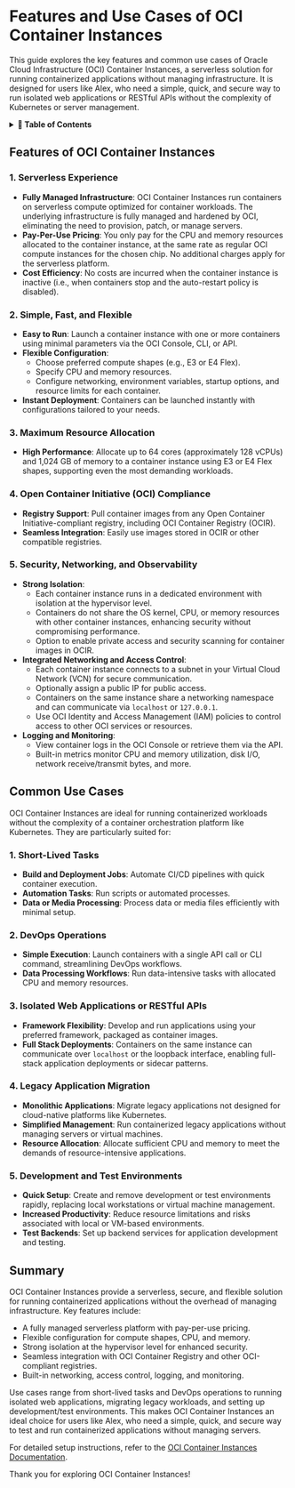 # **Features and Use Cases of OCI Container Instances**

This guide explores the key features and common use cases of Oracle Cloud Infrastructure (OCI) Container Instances, a serverless solution for running containerized applications without managing infrastructure. It is designed for users like Alex, who need a simple, quick, and secure way to run isolated web applications or RESTful APIs without the complexity of Kubernetes or server management.

<details>
<summary><strong>📑 Table of Contents</strong></summary>

- [**Features and Use Cases of OCI Container Instances**](#features-and-use-cases-of-oci-container-instances)
  - [Features of OCI Container Instances](#features-of-oci-container-instances)
    - [1. Serverless Experience](#1-serverless-experience)
    - [2. Simple, Fast, and Flexible](#2-simple-fast-and-flexible)
    - [3. Maximum Resource Allocation](#3-maximum-resource-allocation)
    - [4. Open Container Initiative (OCI) Compliance](#4-open-container-initiative-oci-compliance)
    - [5. Security, Networking, and Observability](#5-security-networking-and-observability)
  - [Common Use Cases](#common-use-cases)
    - [1. Short-Lived Tasks](#1-short-lived-tasks)
    - [2. DevOps Operations](#2-devops-operations)
    - [3. Isolated Web Applications or RESTful APIs](#3-isolated-web-applications-or-restful-apis)
    - [4. Legacy Application Migration](#4-legacy-application-migration)
    - [5. Development and Test Environments](#5-development-and-test-environments)
  - [Summary](#summary)

</details>

## Features of OCI Container Instances

### 1. Serverless Experience
- **Fully Managed Infrastructure**: OCI Container Instances run containers on serverless compute optimized for container workloads. The underlying infrastructure is fully managed and hardened by OCI, eliminating the need to provision, patch, or manage servers.
- **Pay-Per-Use Pricing**: You only pay for the CPU and memory resources allocated to the container instance, at the same rate as regular OCI compute instances for the chosen chip. No additional charges apply for the serverless platform.
- **Cost Efficiency**: No costs are incurred when the container instance is inactive (i.e., when containers stop and the auto-restart policy is disabled).

### 2. Simple, Fast, and Flexible
- **Easy to Run**: Launch a container instance with one or more containers using minimal parameters via the OCI Console, CLI, or API.
- **Flexible Configuration**:
  - Choose preferred compute shapes (e.g., E3 or E4 Flex).
  - Specify CPU and memory resources.
  - Configure networking, environment variables, startup options, and resource limits for each container.
- **Instant Deployment**: Containers can be launched instantly with configurations tailored to your needs.

### 3. Maximum Resource Allocation
- **High Performance**: Allocate up to 64 cores (approximately 128 vCPUs) and 1,024 GB of memory to a container instance using E3 or E4 Flex shapes, supporting even the most demanding workloads.

### 4. Open Container Initiative (OCI) Compliance
- **Registry Support**: Pull container images from any Open Container Initiative-compliant registry, including OCI Container Registry (OCIR).
- **Seamless Integration**: Easily use images stored in OCIR or other compatible registries.

### 5. Security, Networking, and Observability
- **Strong Isolation**:
  - Each container instance runs in a dedicated environment with isolation at the hypervisor level.
  - Containers do not share the OS kernel, CPU, or memory resources with other container instances, enhancing security without compromising performance.
  - Option to enable private access and security scanning for container images in OCIR.
- **Integrated Networking and Access Control**:
  - Each container instance connects to a subnet in your Virtual Cloud Network (VCN) for secure communication.
  - Optionally assign a public IP for public access.
  - Containers on the same instance share a networking namespace and can communicate via `localhost` or `127.0.0.1`.
  - Use OCI Identity and Access Management (IAM) policies to control access to other OCI services or resources.
- **Logging and Monitoring**:
  - View container logs in the OCI Console or retrieve them via the API.
  - Built-in metrics monitor CPU and memory utilization, disk I/O, network receive/transmit bytes, and more.

## Common Use Cases
OCI Container Instances are ideal for running containerized workloads without the complexity of a container orchestration platform like Kubernetes. They are particularly suited for:

### 1. Short-Lived Tasks
- **Build and Deployment Jobs**: Automate CI/CD pipelines with quick container execution.
- **Automation Tasks**: Run scripts or automated processes.
- **Data or Media Processing**: Process data or media files efficiently with minimal setup.

### 2. DevOps Operations
- **Simple Execution**: Launch containers with a single API call or CLI command, streamlining DevOps workflows.
- **Data Processing Workflows**: Run data-intensive tasks with allocated CPU and memory resources.

### 3. Isolated Web Applications or RESTful APIs
- **Framework Flexibility**: Develop and run applications using your preferred framework, packaged as container images.
- **Full Stack Deployments**: Containers on the same instance can communicate over `localhost` or the loopback interface, enabling full-stack application deployments or sidecar patterns.

### 4. Legacy Application Migration
- **Monolithic Applications**: Migrate legacy applications not designed for cloud-native platforms like Kubernetes.
- **Simplified Management**: Run containerized legacy applications without managing servers or virtual machines.
- **Resource Allocation**: Allocate sufficient CPU and memory to meet the demands of resource-intensive applications.

### 5. Development and Test Environments
- **Quick Setup**: Create and remove development or test environments rapidly, replacing local workstations or virtual machine management.
- **Increased Productivity**: Reduce resource limitations and risks associated with local or VM-based environments.
- **Test Backends**: Set up backend services for application development and testing.

## Summary
OCI Container Instances provide a serverless, secure, and flexible solution for running containerized applications without the overhead of managing infrastructure. Key features include:
- A fully managed serverless platform with pay-per-use pricing.
- Flexible configuration for compute shapes, CPU, and memory.
- Strong isolation at the hypervisor level for enhanced security.
- Seamless integration with OCI Container Registry and other OCI-compliant registries.
- Built-in networking, access control, logging, and monitoring.

Use cases range from short-lived tasks and DevOps operations to running isolated web applications, migrating legacy workloads, and setting up development/test environments. This makes OCI Container Instances an ideal choice for users like Alex, who need a simple, quick, and secure way to test and run containerized applications without managing servers.

For detailed setup instructions, refer to the [OCI Container Instances Documentation](https://docs.oracle.com/en-us/iaas/Content/ContEng/Concepts/contengabout.htm).

Thank you for exploring OCI Container Instances!
